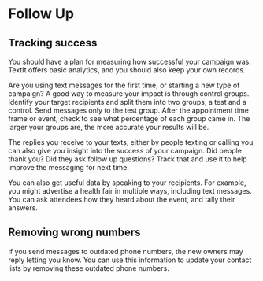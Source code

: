 # Follow Up
## Tracking success 
You should have a plan for measuring how successful your campaign was. TextIt offers basic analytics, and you should also keep your own records.

Are you using text messages for the first time, or starting a new type of campaign? A good way to measure your impact is through control groups. Identify your target recipients and split them into two groups, a test and a control. Send messages only to the test group. After the appointment time frame or event, check to see what percentage of each group came in. The larger your groups are, the more accurate your results will be.

The replies you receive to your texts, either by people texting or calling you, can also give you insight into the success of your campaign. Did people thank you? Did they ask follow up questions? Track that and use it to help improve the messaging for next time. 

You can also get useful data by speaking to your recipients. For example, you might advertise a health fair in multiple ways, including text messages. You can ask attendees how they heard about the event, and tally their answers.

## Removing wrong numbers

If you send messages to outdated phone numbers, the new owners may reply letting you know. You can use this information to update your contact lists by removing these outdated phone numbers.